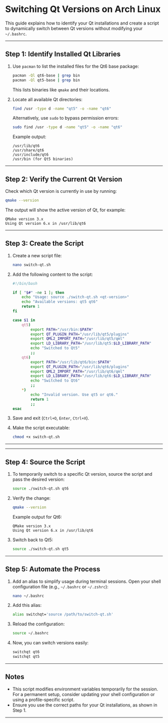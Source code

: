 # Switching Qt Versions on Arch Linux

This guide explains how to identify your Qt installations and create a script to dynamically switch between Qt versions without modifying your `~/.bashrc`.

---

## **Step 1: Identify Installed Qt Libraries**

1. Use `pacman` to list the installed files for the Qt6 base package:
   ```bash
   pacman -Ql qt6-base | grep bin
   pacman -Ql qt5-base | grep bin
   
   ```

   This lists binaries like `qmake` and their locations.

2. Locate all available Qt directories:
   ```bash
   find /usr -type d -name "qt5" -o -name "qt6"
   ```

   Alternatively, use `sudo` to bypass permission errors:
   ```bash
   sudo find /usr -type d -name "qt5" -o -name "qt6"
   ```

   Example output:
   ```
   /usr/lib/qt6
   /usr/share/qt6
   /usr/include/qt6
   /usr/bin (for Qt5 binaries)
   ```

---

## **Step 2: Verify the Current Qt Version**

Check which Qt version is currently in use by running:
```bash
qmake --version
```

The output will show the active version of Qt, for example:
```
QMake version 3.x
Using Qt version 6.x in /usr/lib/qt6
```

---

## **Step 3: Create the Script**

1. Create a new script file:
   ```bash
   nano switch-qt.sh
   ```

2. Add the following content to the script:

   ```bash
   #!/bin/bash

   if [ "$#" -ne 1 ]; then
       echo "Usage: source ./switch-qt.sh <qt-version>"
       echo "Available versions: qt5 qt6"
       return 1
   fi

   case $1 in
       qt5)
           export PATH="/usr/bin:$PATH"
           export QT_PLUGIN_PATH="/usr/lib/qt5/plugins"
           export QML2_IMPORT_PATH="/usr/lib/qt5/qml"
           export LD_LIBRARY_PATH="/usr/lib/qt5:$LD_LIBRARY_PATH"
           echo "Switched to Qt5"
           ;;
       qt6)
           export PATH="/usr/lib/qt6/bin:$PATH"
           export QT_PLUGIN_PATH="/usr/lib/qt6/plugins"
           export QML2_IMPORT_PATH="/usr/lib/qt6/qml"
           export LD_LIBRARY_PATH="/usr/lib/qt6:$LD_LIBRARY_PATH"
           echo "Switched to Qt6"
           ;;
       *)
           echo "Invalid version. Use qt5 or qt6."
           return 1
           ;;
   esac
   ```

3. Save and exit (`Ctrl+O`, `Enter`, `Ctrl+X`).

4. Make the script executable:
   ```bash
   chmod +x switch-qt.sh
   ```

---


---

## **Step 4: Source the Script**

1. To temporarily switch to a specific Qt version, source the script and pass the desired version:
   ```bash
   source ./switch-qt.sh qt6
   ```

2. Verify the change:
   ```bash
   qmake --version
   ```

   Example output for Qt6:
   ```
   QMake version 3.x
   Using Qt version 6.x in /usr/lib/qt6
   ```

3. Switch back to Qt5:
   ```bash
   source ./switch-qt.sh qt5
   ```

---

## **Step 5: Automate the Process**

1. Add an alias to simplify usage during terminal sessions. Open your shell configuration file (e.g., `~/.bashrc` or `~/.zshrc`):
   ```bash
   nano ~/.bashrc
   ```

2. Add this alias:
   ```bash
   alias switchqt='source /path/to/switch-qt.sh'
   ```

3. Reload the configuration:
   ```bash
   source ~/.bashrc
   ```

4. Now, you can switch versions easily:
   ```bash
   switchqt qt6
   switchqt qt5
   ```

---

## **Notes**

- This script modifies environment variables temporarily for the session. For a permanent setup, consider updating your shell configuration or using a profile-specific script.
- Ensure you use the correct paths for your Qt installations, as shown in Step 1.

---